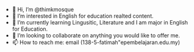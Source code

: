- 👋 Hi, I’m @thimkmosque
- 👀 I’m interested in English for education realted content.
- 🌱 I’m currently learning Lingusitic, Literature and I am major in English for Education.
- 💞️ I’m looking to collaborate on anything you would like to offer me.
- 📫 How to reach me: email (138-5-fatimah"epembelajaran.edu.my)

<!---
thimkmosque/thimkmosque is a ✨ special ✨ repository because its `README.md` (this file) appears on your GitHub profile.
You can click the Preview link to take a look at your changes.
--->
